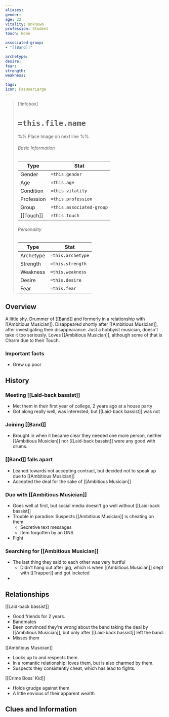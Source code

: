 ```yaml
---
aliases: 
gender: 
age: 22
vitality: Unknown
profession: Student
touch: None

associated-group: 
- "[[Band]]"

archetype: 
desire:
fear:
strength:
weakness:

tags:
icon: FasUserLarge
---
```


> [!infobox]
> # `=this.file.name`
> %% Place Image on next line %%
> ###### Basic Information
> Type |  Stat |
> ---|---|
> Gender | `=this.gender` |
> Age | `=this.age` |
> Condition | `=this.vitality` |
> Profession | `=this.profession` |
> Group | `=this.associated-group` |
> [[Touch]] | `=this.touch` |
> ###### Personality
> Type |  Stat |
> ---|---|
> Archetype | `=this.archetype` |
> Strength | `=this.strength` |
> Weakness | `=this.weakness` |
> Desire | `=this.desire` |
> Fear | `=this.fear` |
## Overview
A little shy. Drummer of [[Band]] and formerly in a relationship with [[Ambitious Musician]]. Disappeared shortly after [[Ambitious Musician]], after investigating their disappearance. 
Just a hobbyist musician, doesn't take it too seriously. Loves [[Ambitious Musician]], although some of that is Charm due to their Touch. 

### Important facts
- Grew up poor

## History
### Meeting [[Laid-back bassist]]
- Met them in their first year of college, 2 years ago at a house party
- Got along really well, was interested, but [[Laid-back bassist]] was not
### Joining [[Band]]
- Brought in when it became clear they needed one more person, neither [[Ambitious Musician]] nor [[Laid-back bassist]] were any good with drums. 
### [[Band]] falls apart
- Leaned towards not accepting contract, but decided not to speak up due to [[Ambitious Musician]] 
- Accepted the deal for the sake of [[Ambitious Musician]]
### Duo with [[Ambitious Musician]]
- Goes well at first, but social media doesn't go well without [[Laid-back bassist]]
- Trouble in paradise: Suspects [[Ambitious Musician]] is cheating on them 
	- Secretive text messages
	- Item forgotten by an ONS
- Fight
### Searching for [[Ambitious Musician]]
- The last thing they said to each other was very hurtful
	- Didn't hang out after gig, which is when [[Ambitious Musician]] slept with [[Trapper]] and got locketed 
- 

## Relationships
[[Laid-back bassist]]
- Good friends for 2 years.
- Bandmates
- Been convinced they're wrong about the band taking the deal by [[Ambitious Musician]], but only after [[Laid-back bassist]] left the band. 
- Misses them 

[[Ambitious Musician]]
- Looks up to and respects them
- In a romantic relationship: loves them, but is also charmed by them. 
- Suspects they consistently cheat, which has lead to fights. 

[[Crime Boss' Kid]]
- Holds grudge against them
- A little envious of their apparent wealth

## Clues and Information

